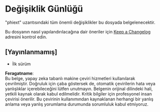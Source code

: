 # Değişiklik Günlüğü

"phiext" uzantısındaki tüm önemli değişiklikler bu dosyada belgelenecektir.

Bu dosyanın nasıl yapılandırılacağına dair öneriler için [Keep a Changelog](http://keepachangelog.com/) adresini kontrol edin.

## [Yayınlanmamış]

- İlk sürüm

**Feragatname**:  
Bu belge, yapay zeka tabanlı makine çeviri hizmetleri kullanılarak çevrilmiştir. Doğruluk için çaba göstersek de, otomatik çevirilerin hata veya yanlışlıklar içerebileceğini lütfen unutmayın. Belgenin orijinal dilindeki hali, yetkili kaynak olarak kabul edilmelidir. Kritik bilgiler için profesyonel insan çevirisi önerilir. Bu çevirinin kullanımından kaynaklanan herhangi bir yanlış anlama veya yanlış yorumlama durumunda sorumluluk kabul etmiyoruz.